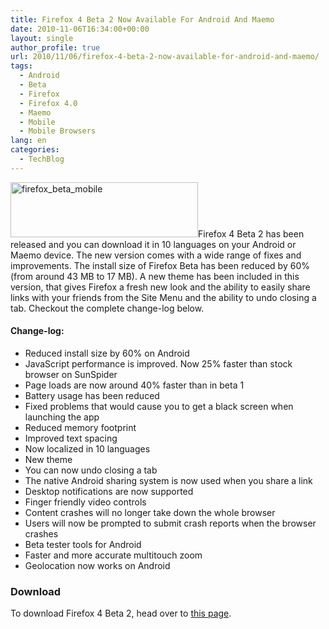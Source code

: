 ```yaml
---
title: Firefox 4 Beta 2 Now Available For Android And Maemo
date: 2010-11-06T16:34:00+00:00
layout: single
author_profile: true
url: 2010/11/06/firefox-4-beta-2-now-available-for-android-and-maemo/
tags:
  - Android
  - Beta
  - Firefox
  - Firefox 4.0
  - Maemo
  - Mobile
  - Mobile Browsers
lang: en
categories: 
  - TechBlog
---
```

[<img title="firefox_beta_mobile" border="0" alt="firefox_beta_mobile" src="http://lh4.ggpht.com/_vaUVXcmC3OI/TNV8hP4-HeI/AAAAAAAADF0/gLDc7cODaFs/firefox_beta_mobile_thumb%5B1%5D.jpg?imgmax=800" width="300" height="88" />](http://lh5.ggpht.com/_vaUVXcmC3OI/TNV8fi8hiCI/AAAAAAAADFw/bYuJRLwCjFc/s1600-h/firefox_beta_mobile%5B3%5D.jpg)Firefox 4 Beta 2 has been released and you can download it in 10 languages on your Android or Maemo device. The new version comes with a wide range of fixes and improvements. The install size of Firefox Beta has been reduced by 60% (from around 43 MB to 17 MB). A new theme has been included in this version, that gives Firefox a fresh new look and the ability to easily share links with your friends from the Site Menu and the ability to undo closing a tab. Checkout the complete change-log below.

#### Change-log:

  * Reduced install size by 60% on Android 
  * JavaScript performance is improved. Now 25% faster than stock browser on SunSpider
  * Page loads are now around 40% faster than in beta 1 
  * Battery usage has been reduced 
  * Fixed problems that would cause you to get a black screen when launching the app 
  * Reduced memory footprint 
  * Improved text spacing 
  * Now localized in 10 languages 
  * New theme 
  * You can now undo closing a tab 
  * The native Android sharing system is now used when you share a link 
  * Desktop notifications are now supported 
  * Finger friendly video controls 
  * Content crashes will no longer take down the whole browser 
  * Users will now be prompted to submit crash reports when the browser crashes 
  * Beta tester tools for Android 
  * Faster and more accurate multitouch zoom 
  * Geolocation now works on Android

### Download

To download Firefox 4 Beta 2, head over to [this page](http://www.mozilla.com/en-US/m/beta).